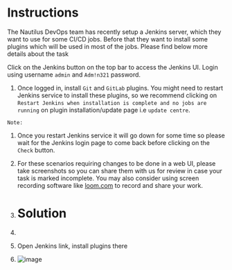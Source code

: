 # Instructions

The Nautilus DevOps team has recently setup a Jenkins server, which they want to use for some CI/CD jobs. Before that they want to install some plugins which will be used in most of the jobs. Please find below more details about the task

Click on the Jenkins button on the top bar to access the Jenkins UI. Login using username `admin` and `Adm!n321` password.

1. Once logged in, install `Git` and `GitLab` plugins. You might need to restart Jenkins service to install these plugins, so we recommend clicking on `Restart Jenkins when installation is complete and no jobs are running` on plugin installation/update page i.e `update centre`.

`Note:`

1. Once you restart Jenkins service it will go down for some time so please wait for the Jenkins login page to come back before clicking on the `Check` button.

2. For these scenarios requiring changes to be done in a web UI, please take screenshots so you can share them with us for review in case your task is marked incomplete. You may also consider using screen recording software like [loom.com](http://loom.com/) to record and share your work.

3. # Solution
4. 
5. Open Jenkins link, install plugins there

6. ![image](https://github.com/janaom/KodeKloud-Engineer-2.0/assets/83917694/3f08b6f9-29b9-4b71-8fd4-17956dcc48a3)
